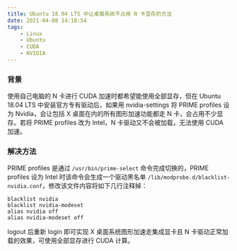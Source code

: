 ```yaml
---
title: Ubuntu 18.04 LTS 中让桌面系统不占用 N 卡显存的方法
date: 2021-04-08 14:18:54
tags:
    - Linux
    - Ubuntu
    - CUDA
    - NVIDIA
---
```


### 背景

使用自己电脑的 N 卡进行 CUDA 加速时都希望能使用全部显存，但在 Ubuntu 18.04 LTS 中安装官方专有驱动后，如果用 nvidia-settings 将 PRIME profiles 设为 Nvidia，会让包括 X 桌面在内的所有图形加速功能都走 N 卡，会占用不少显存。若将 PRIME profiles 改为 Intel，N 卡驱动又不会被加载，无法使用 CUDA 加速。
<!-- more -->

### 解决方法

PRIME profiles 是通过 `/usr/bin/prime-select` 命令完成切换的，PRIME profiles 设为 Intel 时该命令会生成一个驱动黑名单 `/lib/modprobe.d/blacklist-nvidia.conf`，修改该文件内容将如下几行注释掉：

```
blacklist nvidia
blacklist nvidia-modeset
alias nvidia off
alias nvidia-modeset off
```

logout 后重新 login 即可实现 X 桌面系统图形加速走集成显卡且 N 卡驱动正常加载的效果，可使用全部显存进行 CUDA 计算。

